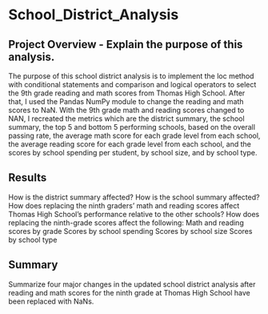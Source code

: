 # School_District_Analysis

## Project Overview - Explain the purpose of this analysis.
The purpose of this school district analysis is to implement the loc method with conditional statements and comparison and logical operators to select the 9th grade reading and math scores from Thomas High School. After that, I used the Pandas NumPy module to change the reading and math scores to NaN. With the 9th grade math and reading scores changed to NAN, I recreated the metrics which are the district summary, the school summary, the top 5 and bottom 5 performing schools, based on the overall passing rate, the average math score for each grade level from each school, the average reading score for each grade level from each school, and the scores by school spending per student, by school size, and by school type.

## Results

How is the district summary affected?
How is the school summary affected?
How does replacing the ninth graders’ math and reading scores affect Thomas High School’s performance relative to the other schools?
How does replacing the ninth-grade scores affect the following:
Math and reading scores by grade
Scores by school spending
Scores by school size
Scores by school type


## Summary
Summarize four major changes in the updated school district analysis after reading and math scores for the ninth grade at Thomas High School have been replaced with NaNs.
